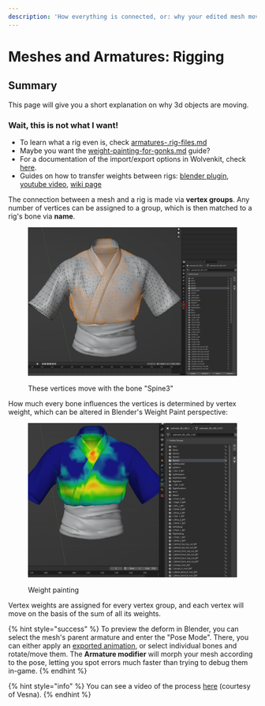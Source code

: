 ```yaml
---
description: 'How everything is connected, or: why your edited mesh moves weirdly'
---
```


# Meshes and Armatures: Rigging



## Summary

This page will give you a short explanation on why 3d objects are moving.

### Wait, this is not what I want!

* To learn what a rig even is, check [armatures-.rig-files.md](../../files-and-what-they-do/armatures-.rig-files.md "mention")
* Maybe you want the [weight-painting-for-gonks.md](../weight-painting-for-gonks.md "mention") guide?
* For a documentation of the import/export options in Wolvenkit, check [here](https://wiki.redmodding.org/wolvenkit/wolvenkit-app/editor/import-export/models#choosing-rigs-correctly).&#x20;
* Guides on how to transfer weights between rigs: [blender plugin](../../modding-tools/wolvenkit-blender-io-suite/#transfer-vertex-weights), [youtube video](https://www.youtube.com/watch?v=bR\_Vke\_\_voU), [wiki page](../../../modding-guides/npcs/custom-facial-piercings-prc-framework.md#weight-painting)&#x20;

The connection between a mesh and a rig is made via **vertex groups**. Any number of vertices can be assigned to a group, which is then matched to a rig's bone via **name**.

<figure><img src="../../../.gitbook/assets/rigging_meshes_vertex_groups.png" alt=""><figcaption><p>These vertices move with the bone "Spine3"</p></figcaption></figure>

How much every bone influences the vertices is determined by vertex weight, which can be altered in Blender's Weight Paint perspective:

<figure><img src="../../../.gitbook/assets/rigging_meshes_vertex_weights.png" alt=""><figcaption><p>Weight painting</p></figcaption></figure>

Vertex weights are assigned for every vertex group, and each vertex will move on the basis of the sum of all its weights.&#x20;

{% hint style="success" %}
To preview the deform in Blender, you can select the mesh's parent armature and enter the "Pose Mode". There, you can either apply an [exported animation](https://wiki.redmodding.org/wolvenkit/guides/modding-community/exporting-to-blender/exporting-rigs-and-anims), or select individual bones and rotate/move them. The **Armature modifier** will morph your mesh according to the pose, letting you spot errors much faster than trying to debug them in-game.
{% endhint %}

{% hint style="info" %}
You can see a video of the process [here](../../../modding-guides/npcs/) (courtesy of Vesna).&#x20;
{% endhint %}
